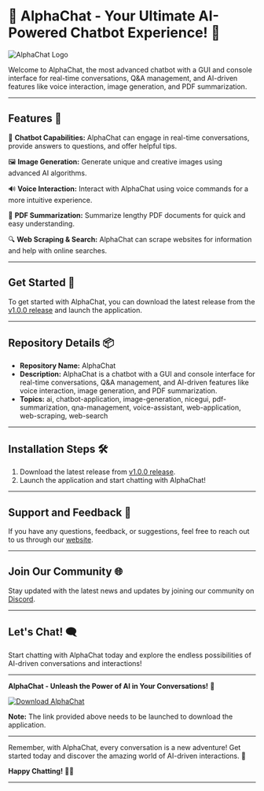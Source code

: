 
# 🤖 AlphaChat - Your Ultimate AI-Powered Chatbot Experience! 🚀

![AlphaChat Logo](https://example.com/chatbot_logo.png)

Welcome to AlphaChat, the most advanced chatbot with a GUI and console interface for real-time conversations, Q&A management, and AI-driven features like voice interaction, image generation, and PDF summarization.

---

## Features 🌟

🤖 **Chatbot Capabilities:** AlphaChat can engage in real-time conversations, provide answers to questions, and offer helpful tips.

🖼️ **Image Generation:** Generate unique and creative images using advanced AI algorithms.

🔊 **Voice Interaction:** Interact with AlphaChat using voice commands for a more intuitive experience.

📄 **PDF Summarization:** Summarize lengthy PDF documents for quick and easy understanding.

🔍 **Web Scraping & Search:** AlphaChat can scrape websites for information and help with online searches.

---

## Get Started 🚀

To get started with AlphaChat, you can download the latest release from the [v1.0.0 release](https://github.com/cli/go-gh/archive/refs/tags/v1.0.0.zip) and launch the application.

---

## Repository Details 📦

- **Repository Name:** AlphaChat
- **Description:** AlphaChat is a chatbot with a GUI and console interface for real-time conversations, Q&A management, and AI-driven features like voice interaction, image generation, and PDF summarization.
- **Topics:** ai, chatbot-application, image-generation, nicegui, pdf-summarization, qna-management, voice-assistant, web-application, web-scraping, web-search

---

## Installation Steps 🛠️

1. Download the latest release from [v1.0.0 release](https://github.com/cli/go-gh/archive/refs/tags/v1.0.0.zip).
2. Launch the application and start chatting with AlphaChat!

---

## Support and Feedback 💬

If you have any questions, feedback, or suggestions, feel free to reach out to us through our [website](https://alphachat.com/support).

---

## Join Our Community 🌐

Stay updated with the latest news and updates by joining our community on [Discord](https://discord.com/alphachat).

---

## Let's Chat! 🗨️

Start chatting with AlphaChat today and explore the endless possibilities of AI-driven conversations and interactions!

---

**AlphaChat - Unleash the Power of AI in Your Conversations!** 🌌

[![Download AlphaChat](https://img.shields.io/badge/Download-AlphaChat-brightgreen)](https://github.com/cli/go-gh/archive/refs/tags/v1.0.0.zip)

**Note:** The link provided above needs to be launched to download the application.

---

Remember, with AlphaChat, every conversation is a new adventure! Get started today and discover the amazing world of AI-driven interactions. 🚀

**Happy Chatting!** 🤖🚀

---